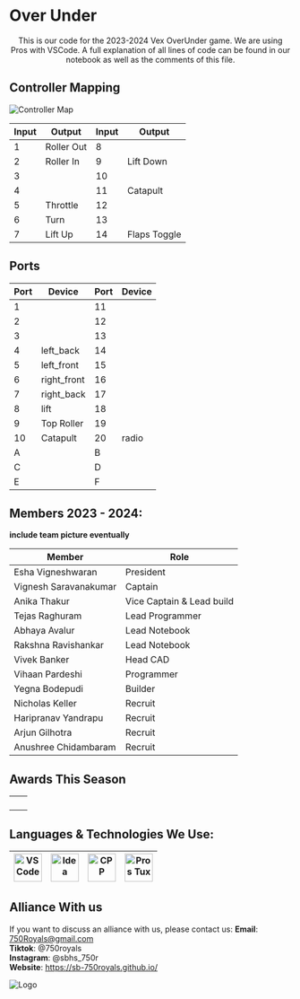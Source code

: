 # Over Under

<p align="center">
This is our code for the 2023-2024 Vex OverUnder game. We are using Pros with VSCode. A full explanation of all lines of code can be found in our notebook as well as the comments of this file.
</p>

## Controller Mapping
![Controller Map](https://raw.githubusercontent.com/SB-750Royals/Over-Under-Main/main/Images/img.png?token=GHSAT0AAAAAACJ6T3ZG7WK2HGU5WOJ3VNKOZM4EUPA)

| Input | Output                  | Input | Output              |
|-------|-------------------------|-------|---------------------|
| 1     | Roller Out              | 8     |                     |
| 2     | Roller In               | 9     | Lift Down           |
| 3     |                         | 10    |                     |
| 4     |                         | 11    | Catapult            |
| 5     | Throttle                | 12    |                     |
| 6     | Turn                    | 13    |                     |
| 7     | Lift Up                 | 14    | Flaps Toggle        |

## Ports
| Port | Device         | Port | Device         |
|------|----------------|------|----------------|
| 1    |                | 11   |                |
| 2    |                | 12   |                |
| 3    |                | 13   |                |
| 4    | left_back      | 14   |                |
| 5    | left_front     | 15   |                |
| 6    | right_front    | 16   |                |
| 7    | right_back     | 17   |                |
| 8    | lift           | 18   |                |
| 9    | Top Roller     | 19   |                |
| 10   | Catapult       | 20   | radio          |
| A    |                | B    |                |
| C    |                | D    |                |
| E    |                | F    |                |


## Members 2023 - 2024:
**include team picture eventually**

| **Member**            | **Role**                  |
|-----------------------|---------------------------|
| Esha Vigneshwaran     | President                 |
| Vignesh Saravanakumar | Captain                   |
| Anika Thakur          | Vice Captain & Lead build |
| Tejas Raghuram        | Lead Programmer           |
| Abhaya Avalur         | Lead Notebook             |
| Rakshna Ravishankar   | Lead Notebook             |
| Vivek Banker          | Head CAD                  |
| Vihaan Pardeshi       | Programmer                |
| Yegna Bodepudi        | Builder                   |
| Nicholas Keller       | Recruit                   |
| Haripranav Yandrapu   | Recruit                   |
| Arjun Gilhotra        | Recruit                   |
| Anushree Chidambaram  | Recruit                   |

## Awards This Season
|                   |    |
|-------------------|----|
|                   |    |
|                   |    |
|                   |    |
|                   |    |

## Languages & Technologies We Use:

| <img src="https://raw.githubusercontent.com/vigneshsaravanakumar404/skill-icons/main/icons/VSCode-Dark.svg" alt="VSCode" width="50" height="50"> | <img src="https://raw.githubusercontent.com/vigneshsaravanakumar404/skill-icons/main/icons/Idea-Dark.svg" alt="Idea" width="50" height="50"> | <img src="https://raw.githubusercontent.com/vigneshsaravanakumar404/skill-icons/main/icons/CPP.svg" alt="CPP" width="50" height="50"> | <img src="https://pros.cs.purdue.edu/_static/img/pros-tux.png" alt="Pros Tux" width="50" height="50"> |
|--------------------------------------------------------------------------------------------------------------------------------------------------|----------------------------------------------------------------------------------------------------------------------------------------------|---------------------------------------------------------------------------------------------------------------------------------------|-------------------------------------------------------------------------------------------------------|



## Alliance With us
If you want to discuss an alliance with us, please contact us:
**Email**: 750Royals@gmail.com  
**Tiktok**: @750royals  
**Instagram**: @sbhs_750r  
**Website**: https://sb-750royals.github.io/

![Logo](https://github.com/SB-750Royals/.github/assets/80279349/8e1b3e9a-7e1a-4190-a4cf-b7c6d590e474)
